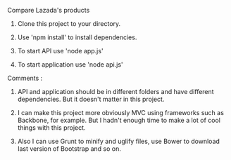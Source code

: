 Compare Lazada's products

1. Clone this project to your directory.

2. Use 'npm install' to install dependencies.

3. To start API use 'node app.js'

4. To start application use 'node api.js'

Comments :

1. API and application should be in different folders and have different dependencies. But it doesn't matter in this project.

2. I can make this project more obviously MVC using frameworks such as Backbone, for example.
But I hadn't enough time to make a lot of cool things with this project.

3. Also I can use Grunt to minify and uglify files, use Bower to download last version of Bootstrap and so on.

